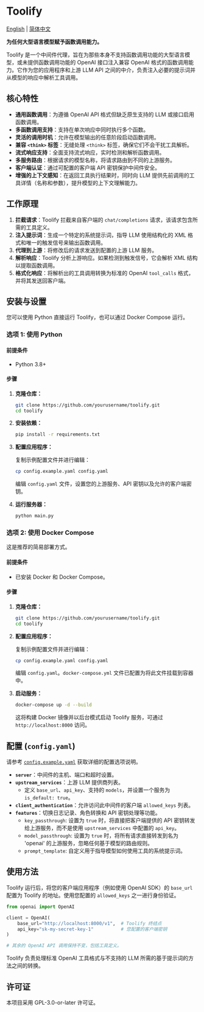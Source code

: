 # Toolify

[English](README.md) | [简体中文](README_zh.md)

**为任何大型语言模型赋予函数调用能力。**

Toolify 是一个中间件代理，旨在为那些本身不支持函数调用功能的大型语言模型，或未提供函数调用功能的 OpenAI 接口注入兼容 OpenAI 格式的函数调用能力。它作为您的应用程序和上游 LLM API 之间的中介，负责注入必要的提示词并从模型的响应中解析工具调用。

## 核心特性

- **通用函数调用**：为遵循 OpenAI API 格式但缺乏原生支持的 LLM 或接口启用函数调用。
- **多函数调用支持**：支持在单次响应中同时执行多个函数。
- **灵活的调用时机**：允许在模型输出的任意阶段启动函数调用。
- **兼容 `<think>` 标签**：无缝处理 `<think>` 标签，确保它们不会干扰工具解析。
- **流式响应支持**：全面支持流式响应，实时检测和解析函数调用。
- **多服务路由**：根据请求的模型名称，将请求路由到不同的上游服务。
- **客户端认证**：通过可配置的客户端 API 密钥保护中间件安全。
- **增强的上下文感知**：在返回工具执行结果时，同时向 LLM 提供先前调用的工具详情（名称和参数），提升模型的上下文理解能力。

## 工作原理

1. **拦截请求**：Toolify 拦截来自客户端的 `chat/completions` 请求，该请求包含所需的工具定义。
2. **注入提示词**：生成一个特定的系统提示词，指导 LLM 使用结构化的 XML 格式和唯一的触发信号来输出函数调用。
3. **代理到上游**：将修改后的请求发送到配置的上游 LLM 服务。
4. **解析响应**：Toolify 分析上游响应。如果检测到触发信号，它会解析 XML 结构以提取函数调用。
5. **格式化响应**：将解析出的工具调用转换为标准的 OpenAI `tool_calls` 格式，并将其发送回客户端。

## 安装与设置

您可以使用 Python 直接运行 Toolify，也可以通过 Docker Compose 运行。

### 选项 1: 使用 Python

#### 前提条件

- Python 3.8+

#### 步骤

1. **克隆仓库：**

   ```bash
   git clone https://github.com/yourusername/toolify.git
   cd toolify
   ```

2. **安装依赖：**

   ```bash
   pip install -r requirements.txt
   ```

3. **配置应用程序：**

   复制示例配置文件并进行编辑：

   ```bash
   cp config.example.yaml config.yaml
   ```

   编辑 `config.yaml` 文件，设置您的上游服务、API 密钥以及允许的客户端密钥。

4. **运行服务器：**

   ```bash
   python main.py
   ```

### 选项 2: 使用 Docker Compose

这是推荐的简易部署方式。

#### 前提条件

- 已安装 Docker 和 Docker Compose。

#### 步骤

1. **克隆仓库：**

   ```bash
   git clone https://github.com/yourusername/toolify.git
   cd toolify
   ```

2. **配置应用程序：**

   复制示例配置文件并进行编辑：

   ```bash
   cp config.example.yaml config.yaml
   ```

   编辑 `config.yaml`。`docker-compose.yml` 文件已配置为将此文件挂载到容器中。

3. **启动服务：**

   ```bash
   docker-compose up -d --build
   ```

   这将构建 Docker 镜像并以后台模式启动 Toolify 服务，可通过 `http://localhost:8000` 访问。

## 配置 (`config.yaml`)

请参考 [`config.example.yaml`](config.example.yaml) 获取详细的配置选项说明。

- **`server`**：中间件的主机、端口和超时设置。
- **`upstream_services`**：上游 LLM 提供商列表。
  - 定义 `base_url`、`api_key`、支持的 `models`，并设置一个服务为 `is_default: true`。
- **`client_authentication`**：允许访问此中间件的客户端 `allowed_keys` 列表。
- **`features`**：切换日志记录、角色转换和 API 密钥处理等功能。
  - `key_passthrough`: 设置为 `true` 时，将直接把客户端提供的 API 密钥转发给上游服务，而不是使用 `upstream_services` 中配置的 `api_key`。
  - `model_passthrough`: 设置为 `true` 时，将所有请求直接转发到名为 'openai' 的上游服务，忽略任何基于模型的路由规则。
  - `prompt_template`: 自定义用于指导模型如何使用工具的系统提示词。

## 使用方法

Toolify 运行后，将您的客户端应用程序（例如使用 OpenAI SDK）的 `base_url` 配置为 Toolify 的地址。使用您配置的 `allowed_keys` 之一进行身份验证。

```python
from openai import OpenAI

client = OpenAI(
    base_url="http://localhost:8000/v1",  # Toolify 终结点
    api_key="sk-my-secret-key-1"          # 您配置的客户端密钥
)

# 其余的 OpenAI API 调用保持不变，包括工具定义。
```

Toolify 负责处理标准 OpenAI 工具格式与不支持的 LLM 所需的基于提示词的方法之间的转换。

## 许可证

本项目采用 GPL-3.0-or-later 许可证。